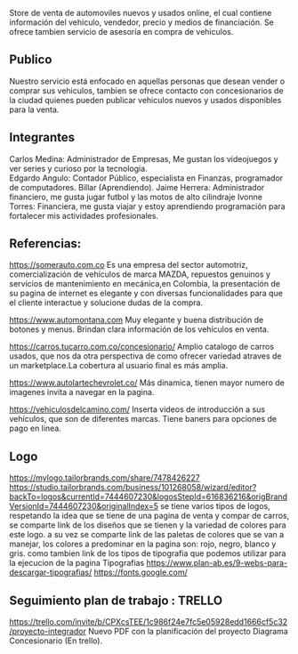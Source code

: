 Store de venta de automoviles nuevos y usados online, el cual contiene información del vehiculo, vendedor, precio y medios de financiación. Se ofrece tambien servicio de asesoría en compra de vehiculos.

## Publico
Nuestro servicio está enfocado en aquellas personas que desean vender o comprar sus vehiculos, tambien se ofrece contacto con concesionarios de la ciudad quienes pueden publicar vehiculos nuevos y usados disponibles para la venta. 

## Integrantes
Carlos Medina: Administrador de Empresas, Me gustan los videojuegos y ver series y curioso por la tecnologia.   
Edgardo Angulo: Contador Público, especialista en Finanzas, programador de computadores. Billar (Aprendiendo).
Jaime Herrera: Administrador financiero, me gusta jugar futbol y las motos de alto cilindraje
Ivonne Torres: Financiera, me gusta viajar y estoy aprendiendo programación para fortalecer mis actividades profesionales.

## Referencias: 
https://somerauto.com.co
Es una empresa del sector automotriz, comercialización de vehículos de marca MAZDA, repuestos genuinos y servicios de mantenimiento en mecánica,en Colombia, la presentación de su pagina de internet es elegante y con diversas funcionalidades para que el cliente interactue y solucione dudas de la compra.

https://www.automontana.com
Muy elegante y buena distribución de botones y menus. Brindan clara información de los vehículos en venta.

https://carros.tucarro.com.co/concesionario/
Amplio catalogo de carros usados, que nos da otra perspectiva de como ofrecer variedad atraves de un marketplace.La cobertura al usuario final es más amplia.

https://www.autolartechevrolet.co/
Más dinamica, tienen mayor numero de imagenes invita a navegar en la pagina.

https://vehiculosdelcamino.com/
Inserta videos de introducción a sus vehículos, que son de diferentes marcas. Tiene baners para opciones de pago en linea.

## Logo
https://mylogo.tailorbrands.com/share/7478426227
https://studio.tailorbrands.com/business/101268058/wizard/editor?backTo=logos&currentId=7444607230&logosStepId=616836216&origBrandVersionId=7444607230&originalIndex=5
se tiene varios tipos de logos, respetando la idea que se tiene de una pagina de venta y compar de carros, se comparte link de los diseños que se tienen y la variedad de colores para este logo.
a su vez se comparte link de las paletas de colores que se van a manejar, los colores a predominar en la pagina son: rojo, negro, blanco y gris.
como tambien link de los tipos de tipografia que podemos utilizar para la ejecucion de la pagina 
Tipografias 
https://www.plan-ab.es/9-webs-para-descargar-tipografias/
https://fonts.google.com/

## Seguimiento plan de trabajo : TRELLO
https://trello.com/invite/b/CPXcsTEE/1c986f24e7fc5e05928edd1666cf5c32/proyecto-integrador
Nuevo PDF con la planificación del proyecto Diagrama Concesionario (En trello).

